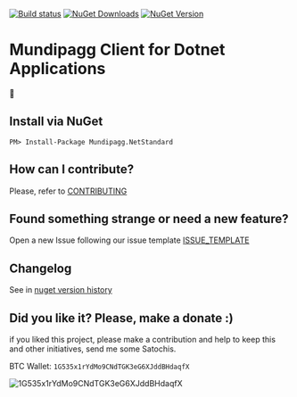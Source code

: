 [![Build status](https://ci.appveyor.com/api/projects/status/iu7s9wba52t7muc5/branch/master?svg=true)](https://ci.appveyor.com/project/ThiagoBarradas/mundiapi-netstandard/branch/master)
[![NuGet Downloads](https://img.shields.io/nuget/dt/Mundipagg.NetStandard.svg)](https://www.nuget.org/packages/Mundipagg.NetStandard/)
[![NuGet Version](https://img.shields.io/nuget/v/Mundipagg.NetStandard.svg)](https://www.nuget.org/packages/Mundipagg.NetStandard/)

# Mundipagg Client for Dotnet Applications

:construction:

## Install via NuGet

```
PM> Install-Package Mundipagg.NetStandard
```

## How can I contribute?
Please, refer to [CONTRIBUTING](.github/CONTRIBUTING.md)

## Found something strange or need a new feature?
Open a new Issue following our issue template [ISSUE_TEMPLATE](.github/ISSUE_TEMPLATE.md)

## Changelog
See in [nuget version history](https://www.nuget.org/packages/Mundipagg.NetStandard)

## Did you like it? Please, make a donate :)

if you liked this project, please make a contribution and help to keep this and other initiatives, send me some Satochis.

BTC Wallet: `1G535x1rYdMo9CNdTGK3eG6XJddBHdaqfX`

![1G535x1rYdMo9CNdTGK3eG6XJddBHdaqfX](https://i.imgur.com/mN7ueoE.png)
